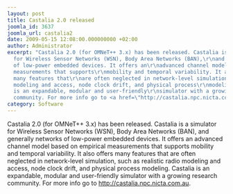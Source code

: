```yaml
---
layout: post
title: Castalia 2.0 released
joomla_id: 3637
joomla_url: castalia2
date: 2009-05-15 12:08:00.000000000 +02:00
author: Administrator
excerpt: "Castalia 2.0 (for OMNeT++ 3.x) has been released. Castalia is a\r\nsimulator
  for Wireless Sensor Networks (WSN), Body Area Networks (BAN),\r\nand generally networks
  of low-power embedded devices. It offers an\r\nadvanced channel model based on empirical
  measurements that supports\r\nmobility and temporal variability. It also offers
  many features that\r\nare often neglected in network-level simulation, such as realistic\r\nradio
  modeling and access, node clock drift, and physical process\r\nmodeling. Castalia
  is an expandable, modular and user-friendly\r\nsimulator with a growing research
  community. For more info go to <a href=\"http://castalia.npc.nicta.com.au/\">http://castalia.npc.nicta.com.au</a>."
category: Software
---
```

Castalia 2.0 (for OMNeT++ 3.x) has been released. Castalia is a
simulator for Wireless Sensor Networks (WSN), Body Area Networks (BAN),
and generally networks of low-power embedded devices. It offers an
advanced channel model based on empirical measurements that supports
mobility and temporal variability. It also offers many features that
are often neglected in network-level simulation, such as realistic
radio modeling and access, node clock drift, and physical process
modeling. Castalia is an expandable, modular and user-friendly
simulator with a growing research community. For more info go to <a href="http://castalia.npc.nicta.com.au/">http://castalia.npc.nicta.com.au</a>.
